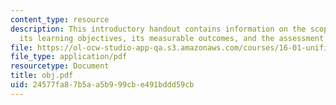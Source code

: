 ```yaml
---
content_type: resource
description: This introductory handout contains information on the scope of the course,
  its learning objectives, its measurable outcomes, and the assessment strategy.
file: https://ol-ocw-studio-app-qa.s3.amazonaws.com/courses/16-01-unified-engineering-i-ii-iii-iv-fall-2005-spring-2006/24577fa87b5aa5b999cbe491bddd59cb_obj.pdf
file_type: application/pdf
resourcetype: Document
title: obj.pdf
uid: 24577fa8-7b5a-a5b9-99cb-e491bddd59cb
---
```

